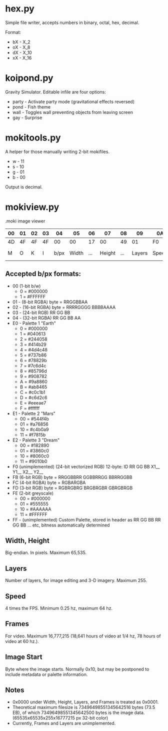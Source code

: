 # hex.py
Simple file writer, accepts numbers in binary, octal, hex, decimal.

Format:

* bX - X_2
* oX - X_8
* dX - X_10
* xX - X_16

# koipond.py
Gravity Simulator. Editable infile are four options:
* party - Activate party mode (gravitational effects reversed)
* pond - Fish theme
* wall - Toggles wall preventing objects from leaving screen
* gay - Surprise

# mokitools.py
A helper for those manually writing 2-bit mokifiles.

* w - 11
* s - 10
* g - 01
* b - 00

Output is decimal.

# mokiview.py

.moki image viewer

| 00 | 01 | 02 | 03 | 04 | 05 | 06 | 07 | 08 | 09 | 0A | 0B | 0C | 0D | 0E | 0F |
|--|--|--|--|--|--|--|--|--|--|--|--|--|--|--|--|
| 4D | 4F | 4F | 4F | 00 | 00 | 17 | 00 | 49 | 01 | F0 | 00 | 00 | 01 | 00 | 10 |
|  M |  O |  K |  I | b/px | Width | ... | Height | ... | Layers | Speed | Frames | ... | ... | (Image Start) | ... |

## Accepted b/px formats:

* 00 (1-bit b/w)
  * 0 = #000000 
  * 1 = #FFFFFF
* 01 - (8-bit RGBA) byte = RRGGBBAA
* 02 - (16-bit RGBA) byte = RRRRGGGG BBBBAAAA
* 03 - (24-bit RGB) RR GG BB
* 04 - (32-bit RGBA) RR GG BB AA
* E0 - Palette 1 "Earth"
  * 0 = #000000
  * 1 = #040613
  * 2 = #244058
  * 3 = #414b29
  * 4 = #4d4c48
  * 5 = #737b86
  * 6 = #78829b
  * 7 = #7c6d4c
  * 8 = #85796d
  * 9 = #908782
  * A = #9a8860
  * B = #ab8465
  * C = #c0c1b1
  * D = #c6d2c6
  * E = #eeeae7
  * F = #ffffff
* E1 - Palette 2 "Mars"
  * 00 = #544f4b
  * 01 = #a76856
  * 10 = #c4b0a9
  * 11 = #f7815b
* E2 - Palette 3 "Dream"
  * 00 = #182890
  * 01 = #3860c0
  * 10 = #8060c0
  * 11 = #9010b0
* F0 (unimplemented) (24-bit vectorized RGB) 12-byte: ID RR GG BB X1__ Y1__ X2__ Y2__
* FB (6-bit RGB) byte = RRGGBBRR GGBBRRGG BBRRGGBB
* FC (4-bit RGBA) byte = RGBARGBA
* FD (3-bit RGB) byte = RGBRGBRG BRGBRGBR GBRGBRGB
* FE (2-bit greyscale)
  * 00 = #000000 
  * 01 = #555555
  * 10 = #AAAAAA
  * 11 = #FFFFFF
* FF - (unimplemented) Custom Palette, stored in header as RR GG BB RR GG BB ... etc, bitness automatically determined

## Width, Height

Big-endian. In pixels. Maximum 65,535.

## Layers

Number of layers, for image editing and 3-D imagery. Maximum 255.

## Speed

4 times the FPS. Minimum 0.25 hz, maximum 64 hz. 

## Frames

For video. Maximum 16,777,215 (18,641 hours of video at 1/4 hz, 78 hours of video at 60 hz.).

## Image Start

Byte where the image starts. Normally 0x10, but may be postponed to include metadata or palette information.

## Notes

* 0x0000 under Width, Height, Layers, and Frames is treated as 0x0001.
* Theoretical maximum filesize is 73496498551345642516 bytes (73.5 EB), of which 73496498551345642500 bytes is the image data. (65535x65535x255x16777215 px 32-bit color)
* Currently, Frames and Layers are unimplemented.
